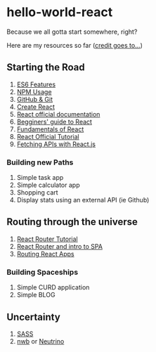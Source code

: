 # hello-world-react
Because we all gotta start somewhere, right?

Here are my resources so far ([credit goes to...](https://medium.freecodecamp.org/@srebalaji?source=post_header_lockup))

## Starting the Road

1. [ES6 Features](https://hackernoon.com/es6-for-beginners-f98120b57414)
2. [NPM Usage](https://www.npmjs.com/)
3. [GitHub & Git](https://guides.github.com/activities/hello-world/)
4. [Create React](https://github.com/facebook/create-react-app)
5. [React official documentation](https://reactjs.org/docs/hello-world.html)
6. [Begginers' guide to React](https://egghead.io/courses/the-beginner-s-guide-to-reactjs)
7. [Fundamentals of React](https://medium.freecodecamp.org/all-the-fundamental-react-js-concepts-jammed-into-this-single-medium-article-c83f9b53eac2)
8. [React Official Tutorial](https://reactjs.org/tutorial/tutorial.html)
9. [Fetching APIs with React.js](https://blog.hellojs.org/fetching-api-data-with-react-js-460fe8bbf8f2)

### Building new Paths

1. Simple task app
2. Simple calculator app
3. Shopping cart
4. Display stats using an external API (ie Github)

## Routing through the universe

1. [React Router Tutorial](https://medium.com/@pshrmn/a-simple-react-router-v4-tutorial-7f23ff27adf)
2. [React Router and intro to SPA](https://www.youtube.com/watch?v=1iAG6h9ff5s)
3. [Routing React Apps](https://scotch.io/tutorials/routing-react-apps-the-complete-guide)

### Building Spaceships

1. Simple CURD application
2. Simple BLOG

## Uncertainty

1. [SASS](https://scotch.io/tutorials/routing-react-apps-the-complete-guide)
2. [nwb](https://github.com/insin/nwb#react-components-and-libraries) or [Neutrino](https://neutrinojs.org/packages/react-components/)
